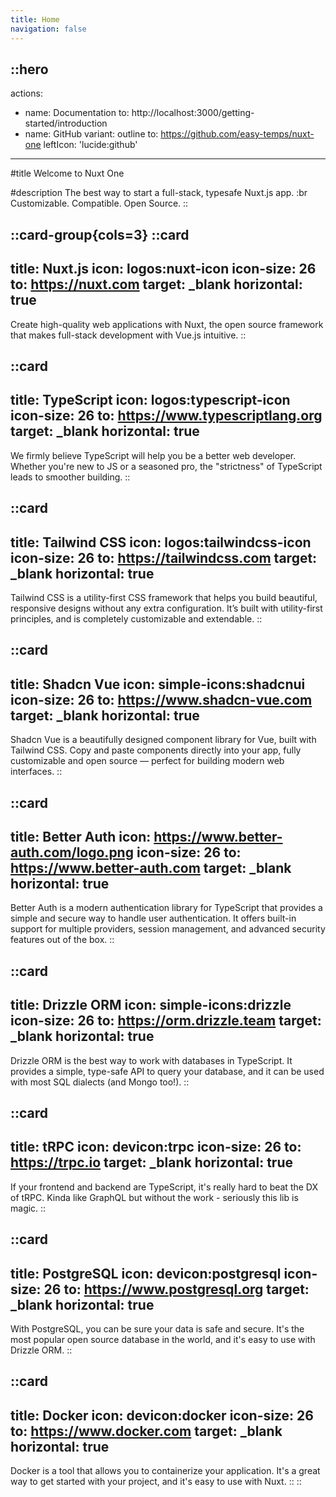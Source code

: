 ```yaml
---
title: Home
navigation: false
---
```


::hero
---
actions:
  - name: Documentation
    to: http://localhost:3000/getting-started/introduction
  - name: GitHub
    variant: outline
    to: https://github.com/easy-temps/nuxt-one
    leftIcon: 'lucide:github'
---

#title
Welcome to Nuxt One

#description
The best way to start a full-stack, typesafe Nuxt.js app. :br Customizable. Compatible. Open Source.
::

::card-group{cols=3}
  ::card
  ---
  title: Nuxt.js
  icon: logos:nuxt-icon
  icon-size: 26
  to: https://nuxt.com
  target: _blank
  horizontal: true
  ---
  Create high-quality web applications with Nuxt, the open source framework that makes full-stack development with Vue.js intuitive.
  ::

  ::card
  ---
  title: TypeScript
  icon: logos:typescript-icon
  icon-size: 26
  to: https://www.typescriptlang.org
  target: _blank
  horizontal: true
  ---
  We firmly believe TypeScript will help you be a better web developer. Whether you're new to JS or a seasoned pro, the "strictness" of TypeScript leads to smoother building.
  ::

  ::card
  ---
  title: Tailwind CSS
  icon: logos:tailwindcss-icon
  icon-size: 26
  to: https://tailwindcss.com
  target: _blank
  horizontal: true
  ---
  Tailwind CSS is a utility-first CSS framework that helps you build beautiful, responsive designs without any extra configuration. It’s built with utility-first principles, and is completely customizable and extendable.
  ::

  ::card
  ---
  title: Shadcn Vue
  icon: simple-icons:shadcnui
  icon-size: 26
  to: https://www.shadcn-vue.com
  target: _blank
  horizontal: true
  ---
  Shadcn Vue is a beautifully designed component library for Vue, built with Tailwind CSS. Copy and paste components directly into your app, fully customizable and open source — perfect for building modern web interfaces.
  ::
  
  ::card
  ---
  title: Better Auth
  icon: https://www.better-auth.com/logo.png
  icon-size: 26
  to: https://www.better-auth.com
  target: _blank
  horizontal: true
  ---
  Better Auth is a modern authentication library for TypeScript that provides a simple and secure way to handle user authentication. It offers built-in support for multiple providers, session management, and advanced security features out of the box.
  ::

  ::card
  ---
  title: Drizzle ORM
  icon: simple-icons:drizzle
  icon-size: 26
  to: https://orm.drizzle.team
  target: _blank
  horizontal: true
  ---
  Drizzle ORM is the best way to work with databases in TypeScript. It provides a simple, type-safe API to query your database, and it can be used with most SQL dialects (and Mongo too!).
  ::

  ::card
  ---
  title: tRPC
  icon: devicon:trpc
  icon-size: 26
  to: https://trpc.io
  target: _blank
  horizontal: true
  ---
  If your frontend and backend are TypeScript, it's really hard to beat the DX of tRPC. Kinda like GraphQL but without the work - seriously this lib is magic.
  ::

  ::card
  ---
  title: PostgreSQL
  icon: devicon:postgresql
  icon-size: 26
  to: https://www.postgresql.org
  target: _blank
  horizontal: true
  ---
  With PostgreSQL, you can be sure your data is safe and secure. It's the most popular open source database in the world, and it's easy to use with Drizzle ORM.
  ::

  ::card
  ---
  title: Docker
  icon: devicon:docker
  icon-size: 26
  to: https://www.docker.com
  target: _blank
  horizontal: true
  ---
  Docker is a tool that allows you to containerize your application. It's a great way to get started with your project, and it's easy to use with Nuxt.
  ::
::
